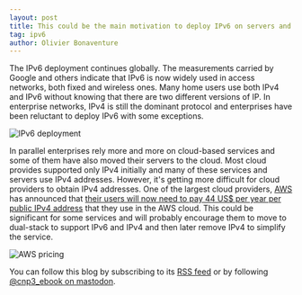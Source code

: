 ```yaml
---
layout: post
title: This could be the main motivation to deploy IPv6 on servers and in enterprise networks
tag: ipv6
author: Olivier Bonaventure
---
```


The IPv6 deployment continues globally. The measurements carried by Google and others indicate that IPv6 is now widely used in access networks, both fixed and wireless ones. Many home users use both IPv4 and IPv6 without knowing that there are two different versions of IP. In enterprise networks, IPv4 is still the dominant protocol and enterprises have been reluctant to deploy IPv6 with some exceptions.

![IPv6 deployment]({{site.baseurl}}/images/Google-ipv6.png)


In parallel enterprises rely more and more on cloud-based services and some of them have also moved their servers to the cloud. Most cloud provides supported only IPv4 initially and many of these services and servers use IPv4 addresses. However, it's getting more difficult for cloud providers to obtain IPv4 addresses. One of the largest cloud providers, [AWS](https://aws.amazon.com) has announced that [their users will now need to pay 44 US$ per year per public IPv4 address](https://aws.amazon.com/blogs/aws/new-aws-public-ipv4-address-charge-public-ip-insights/) that they use in the AWS cloud. This could be significant for some services and will probably encourage them to move to dual-stack to support IPv6 and IPv4 and then later remove IPv4 to simplify the service. 


![AWS pricing]({{site.baseurl}}/images/Aws-ipv6.png)

You can follow this blog by subscribing to its [RSS feed](http://blog.computer-networking.info/feed.xml) or by following [@cnp3_ebook on mastodon](https://mastodon.acm.org/@cnp3_ebook). 
